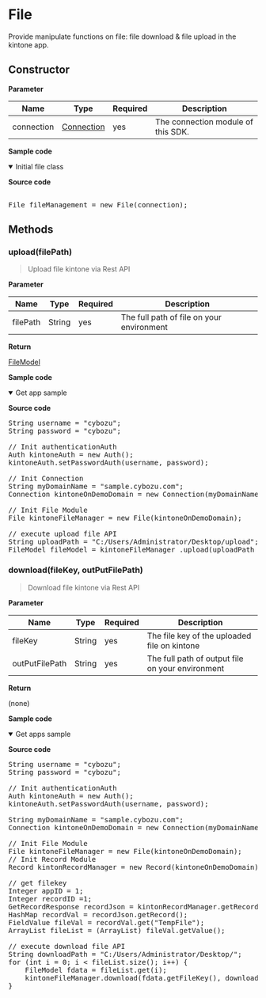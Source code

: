 # File

Provide manipulate functions on file: file download & file upload in the kintone app.


## Constructor

**Parameter**

| Name| Type| Required| Description |
| --- | --- | --- | --- |
| connection | [Connection](../connection) | yes | The connection module of this SDK.

**Sample code**

<details class="tab-container" open>
<Summary>Initial file class</Summary>

<strong class="tab-name">Source code</strong>

<pre class="inline-code">

File fileManagement = new File(connection);
</pre>

</details>

## Methods

### upload(filePath)

> Upload file kintone via Rest API

**Parameter**

| Name| Type| Required| Description |
| --- | --- | --- | --- |
| filePath | String | yes | The full path of file on your environment

**Return**

[FileModel](../file-model)

**Sample code**

<details class="tab-container" open>
<Summary>Get app sample</Summary>

<strong class="tab-name">Source code</strong>

<pre class="inline-code">
String username = "cybozu";
String password = "cybozu";

// Init authenticationAuth
Auth kintoneAuth = new Auth();
kintoneAuth.setPasswordAuth(username, password);

// Init Connection
String myDomainName = "sample.cybozu.com";
Connection kintoneOnDemoDomain = new Connection(myDomainName, kintoneAuth);

// Init File Module
File kintoneFileManager = new File(kintoneOnDemoDomain);

// execute upload file API
String uploadPath = "C:/Users/Administrator/Desktop/upload";
FileModel fileModel = kintoneFileManager .upload(uploadPath + "test.txt");
</pre>

</details>

### download(fileKey, outPutFilePath)

> Download file kintone via Rest API

**Parameter**

| Name| Type| Required| Description |
| --- | --- | --- | --- |
| fileKey | String | yes | The file key of the uploaded file on kintone
| outPutFilePath | String | yes | The full path of output file on your environment

**Return**

(none)

**Sample code**

<details class="tab-container" open>
<Summary>Get apps sample</Summary>

<strong class="tab-name">Source code</strong>

<pre class="inline-code">
String username = "cybozu";
String password = "cybozu";

// Init authenticationAuth
Auth kintoneAuth = new Auth();
kintoneAuth.setPasswordAuth(username, password);

String myDomainName = "sample.cybozu.com";
Connection kintoneOnDemoDomain = new Connection(myDomainName, kintoneAuth);

// Init File Module
File kintoneFileManager = new File(kintoneOnDemoDomain);
// Init Record Module
Record kintonRecordManager = new Record(kintoneOnDemoDomain);

// get filekey
Integer appID = 1;
Integer recordID =1;
GetRecordResponse recordJson = kintonRecordManager.getRecord(appID, recordID);
HashMap<String, FieldValue> recordVal = recordJson.getRecord();
FieldValue fileVal = recordVal.get("TempFile");
ArrayList<FileModel> fileList = (ArrayList<FileModel>) fileVal.getValue();

// execute download file API
String downloadPath = "C:/Users/Administrator/Desktop/";
for (int i = 0; i < fileList.size(); i++) {
    FileModel fdata = fileList.get(i);
    kintoneFileManager.download(fdata.getFileKey(), downloadPath + fdata.getName());
}
</pre>

</details>
